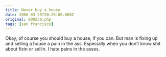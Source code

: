 ```yaml
---
title: Never buy a house
date: 2006-03-25T20:26:00.000Z
original: 000256.php
tags: [san francisco]
---
```


Okay, of course you should buy a house, if you can. But man is fixing up and selling a house a pain in the ass. Especially when you don’t know shit about fixin or sellin. I hate pains in the asses.
